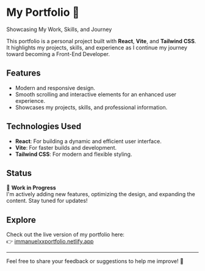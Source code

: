 # My Portfolio 🌟  
Showcasing My Work, Skills, and Journey  

This portfolio is a personal project built with **React**, **Vite**, and **Tailwind CSS**. It highlights my projects, skills, and experience as I continue my journey toward becoming a Front-End Developer.  

## Features  
- Modern and responsive design.  
- Smooth scrolling and interactive elements for an enhanced user experience.  
- Showcases my projects, skills, and professional information.  

## Technologies Used  
- **React**: For building a dynamic and efficient user interface.  
- **Vite**: For faster builds and development.  
- **Tailwind CSS**: For modern and flexible styling.  

## Status  
🚧 **Work in Progress**  
I'm actively adding new features, optimizing the design, and expanding the content. Stay tuned for updates!  

## Explore  
Check out the live version of my portfolio here:  
👉 [immanuelxxportfolio.netlify.app](https://immanuelxxportfolio.netlify.app)  

---

Feel free to share your feedback or suggestions to help me improve! 🙌
